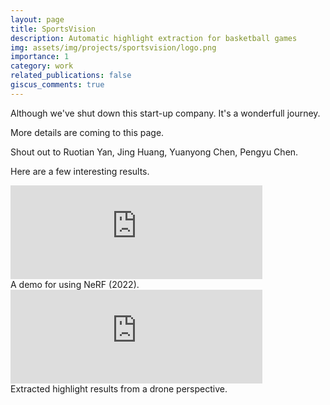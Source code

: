 ```yaml
---
layout: page
title: SportsVision
description: Automatic highlight extraction for basketball games 
img: assets/img/projects/sportsvision/logo.png
importance: 1
category: work
related_publications: false
giscus_comments: true
---
```


Although we've shut down this start-up company.
It's a wonderfull journey.

More details are coming to this page.

Shout out to Ruotian Yan, Jing Huang, Yuanyong Chen, Pengyu Chen.

Here are a few interesting results.

<div class="row mt-3">
    <div class="col-12 mt-3 mt-md-0 text-center">
        <iframe width="80%" src="https://www.youtube.com/embed/0QOnp4KwGao" frameborder="0" allow="autoplay; encrypted-media" allowfullscreen></iframe>
    </div>
    </div>
</div>
<div class="caption">
    A demo for using NeRF (2022).
</div>
<div class="row mt-3">
    <div class="col-12 mt-3 mt-md-0 text-center">
        <iframe width="80%" src="https://www.youtube.com/embed/UL1WEeiNKIo" frameborder="0" allow="autoplay; encrypted-media" allowfullscreen></iframe>
    </div>
    </div>
    </div>
</div>
<div class="caption">
    Extracted highlight results from a drone perspective.
</div>

